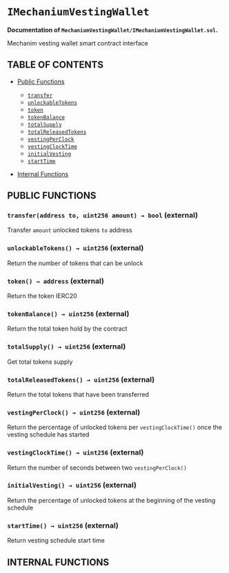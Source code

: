 # `IMechaniumVestingWallet`
**Documentation of `MechaniumVestingWallet/IMechaniumVestingWallet.sol`.**



Mechanim vesting wallet smart contract interface


## TABLE OF CONTENTS

- [Public Functions](#public-functions)
    - [`transfer`](#IMechaniumVestingWallet-transfer-address-uint256-) 
    - [`unlockableTokens`](#IMechaniumVestingWallet-unlockableTokens--) 
    - [`token`](#IMechaniumVestingWallet-token--) 
    - [`tokenBalance`](#IMechaniumVestingWallet-tokenBalance--) 
    - [`totalSupply`](#IMechaniumVestingWallet-totalSupply--) 
    - [`totalReleasedTokens`](#IMechaniumVestingWallet-totalReleasedTokens--) 
    - [`vestingPerClock`](#IMechaniumVestingWallet-vestingPerClock--) 
    - [`vestingClockTime`](#IMechaniumVestingWallet-vestingClockTime--) 
    - [`initialVesting`](#IMechaniumVestingWallet-initialVesting--) 
    - [`startTime`](#IMechaniumVestingWallet-startTime--) 

- [Internal Functions](#internal-functions)









## PUBLIC FUNCTIONS

### `transfer(address to, uint256 amount) → bool` (external) <a name="IMechaniumVestingWallet-transfer-address-uint256-" id="IMechaniumVestingWallet-transfer-address-uint256-"></a>
Transfer `amount` unlocked tokens `to` address





### `unlockableTokens() → uint256` (external) <a name="IMechaniumVestingWallet-unlockableTokens--" id="IMechaniumVestingWallet-unlockableTokens--"></a>

Return the number of tokens that can be unlock




### `token() → address` (external) <a name="IMechaniumVestingWallet-token--" id="IMechaniumVestingWallet-token--"></a>

Return the token IERC20




### `tokenBalance() → uint256` (external) <a name="IMechaniumVestingWallet-tokenBalance--" id="IMechaniumVestingWallet-tokenBalance--"></a>

Return the total token hold by the contract




### `totalSupply() → uint256` (external) <a name="IMechaniumVestingWallet-totalSupply--" id="IMechaniumVestingWallet-totalSupply--"></a>

Get total tokens supply




### `totalReleasedTokens() → uint256` (external) <a name="IMechaniumVestingWallet-totalReleasedTokens--" id="IMechaniumVestingWallet-totalReleasedTokens--"></a>

Return the total tokens that have been transferred




### `vestingPerClock() → uint256` (external) <a name="IMechaniumVestingWallet-vestingPerClock--" id="IMechaniumVestingWallet-vestingPerClock--"></a>

Return the percentage of unlocked tokens per `vestingClockTime()` once the vesting schedule has started




### `vestingClockTime() → uint256` (external) <a name="IMechaniumVestingWallet-vestingClockTime--" id="IMechaniumVestingWallet-vestingClockTime--"></a>

Return the number of seconds between two `vestingPerClock()`




### `initialVesting() → uint256` (external) <a name="IMechaniumVestingWallet-initialVesting--" id="IMechaniumVestingWallet-initialVesting--"></a>

Return the percentage of unlocked tokens at the beginning of the vesting schedule




### `startTime() → uint256` (external) <a name="IMechaniumVestingWallet-startTime--" id="IMechaniumVestingWallet-startTime--"></a>

Return vesting schedule start time




## INTERNAL FUNCTIONS




